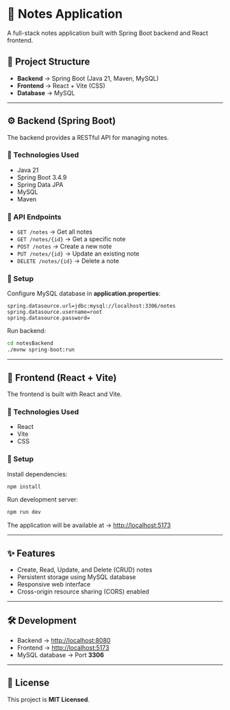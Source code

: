 # 📒 Notes Application

A full-stack notes application built with Spring Boot backend and React frontend.

## 📂 Project Structure
- **Backend** → Spring Boot (Java 21, Maven, MySQL)  
- **Frontend** → React + Vite (CSS)  
- **Database** → MySQL  

---

## ⚙️ Backend (Spring Boot)
The backend provides a RESTful API for managing notes.

### 🔧 Technologies Used
- Java 21  
- Spring Boot 3.4.9  
- Spring Data JPA  
- MySQL  
- Maven  

### 📡 API Endpoints
- `GET /notes` → Get all notes  
- `GET /notes/{id}` → Get a specific note  
- `POST /notes` → Create a new note  
- `PUT /notes/{id}` → Update an existing note  
- `DELETE /notes/{id}` → Delete a note  

### 🚀 Setup
Configure MySQL database in **application.properties**:
```properties
spring.datasource.url=jdbc:mysql://localhost:3306/notes
spring.datasource.username=root
spring.datasource.password=
```

Run backend:
```bash
cd notesBackend
./mvnw spring-boot:run
```

---

## 🎨 Frontend (React + Vite)
The frontend is built with React and Vite.

### 🔧 Technologies Used
- React  
- Vite  
- CSS  

### 🚀 Setup
Install dependencies:
```bash
npm install
```

Run development server:
```bash
npm run dev
```

The application will be available at → [http://localhost:5173](http://localhost:5173)

---

## ✨ Features
- Create, Read, Update, and Delete (CRUD) notes  
- Persistent storage using MySQL database  
- Responsive web interface  
- Cross-origin resource sharing (CORS) enabled  

---

## 🛠 Development
- Backend → [http://localhost:8080](http://localhost:8080)  
- Frontend → [http://localhost:5173](http://localhost:5173)  
- MySQL database → Port **3306**  

---

## 📜 License
This project is **MIT Licensed**.
